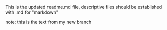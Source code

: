 This is the updated readme.md file, descriptive files should be established with .md for "markdown"

note: this is the text from my new branch
